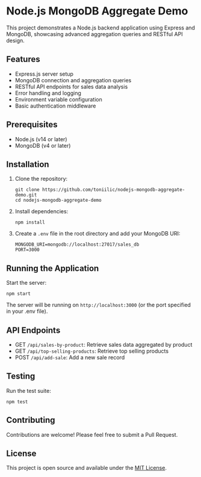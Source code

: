 # Node.js MongoDB Aggregate Demo

This project demonstrates a Node.js backend application using Express and MongoDB, showcasing advanced aggregation queries and RESTful API design.

## Features

- Express.js server setup
- MongoDB connection and aggregation queries
- RESTful API endpoints for sales data analysis
- Error handling and logging
- Environment variable configuration
- Basic authentication middleware

## Prerequisites

- Node.js (v14 or later)
- MongoDB (v4 or later)

## Installation

1. Clone the repository:
   ```
   git clone https://github.com/toniilic/nodejs-mongodb-aggregate-demo.git
   cd nodejs-mongodb-aggregate-demo
   ```

2. Install dependencies:
   ```
   npm install
   ```

3. Create a `.env` file in the root directory and add your MongoDB URI:
   ```
   MONGODB_URI=mongodb://localhost:27017/sales_db
   PORT=3000
   ```

## Running the Application

Start the server:
```
npm start
```

The server will be running on `http://localhost:3000` (or the port specified in your .env file).

## API Endpoints

- GET `/api/sales-by-product`: Retrieve sales data aggregated by product
- GET `/api/top-selling-products`: Retrieve top selling products
- POST `/api/add-sale`: Add a new sale record

## Testing

Run the test suite:
```
npm test
```

## Contributing

Contributions are welcome! Please feel free to submit a Pull Request.

## License

This project is open source and available under the [MIT License](LICENSE).
